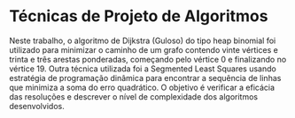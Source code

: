 # Técnicas de Projeto de Algoritmos

Neste trabalho, o algoritmo de Dijkstra (Guloso) do tipo heap binomial foi utilizado para minimizar o caminho de um grafo contendo vinte vértices e trinta e três arestas ponderadas, começando pelo vértice 0 e finalizando no vértice 19. Outra técnica utilizada foi a Segmented Least Squares usando estratégia de programação dinâmica para encontrar a sequência de linhas que minimiza a soma do erro quadrático. O objetivo é verificar a eficácia das resoluções e descrever o nível de complexidade dos algoritmos desenvolvidos.
